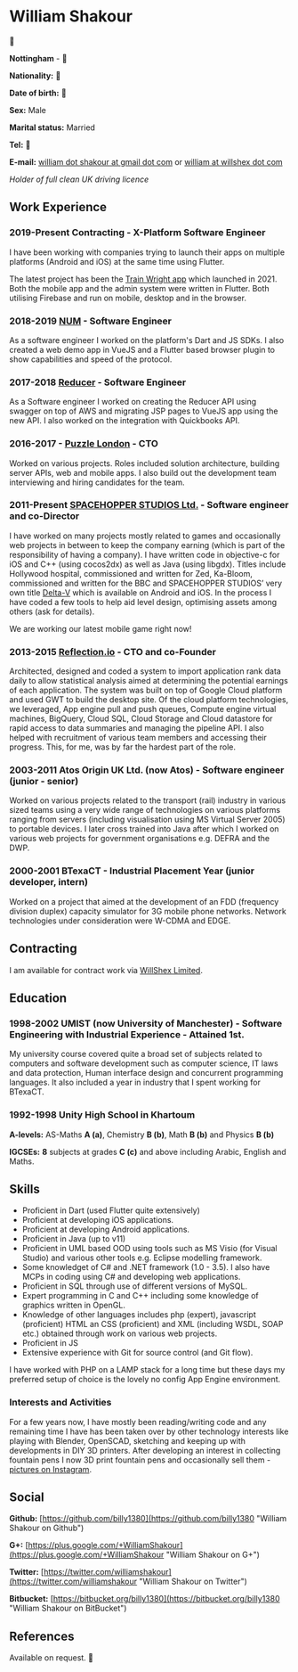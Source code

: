 # William Shakour

:see_no_evil:

__Nottingham__ - :see_no_evil:

__Nationality\:__ :see_no_evil:

__Date of birth\:__ :see_no_evil:

__Sex\:__ Male

__Marital status\:__ Married

__Tel\:__ :hear_no_evil:

__E-mail\:__ [william dot shakour at gmail dot com](mailto:... "Contact") or [william at willshex dot com](mailto:... "Contact")

*Holder of full clean UK driving licence*

## Work Experience

### 2019-Present Contracting - X-Platform Software Engineer
I have been working with companies trying to launch their apps on multiple platforms (Android and iOS) at the same time using Flutter.

The latest project has been the [Train Wright app](https://apps.apple.com/lv/app/train-wright/id1549546871) which launched in 2021. Both the mobile app and the admin system were written in Flutter. Both utilising Firebase and run on mobile, desktop and in the browser.

### 2018-2019 [NUM](https://www.num.uk/) - Software Engineer
As a software engineer I worked on the platform's Dart and JS SDKs. I also created a web demo app in VueJS and a Flutter based browser plugin to show capabilities and speed of the protocol.

### 2017-2018 [Reducer](https://reducer.co.uk/) - Software Engineer
As a Software engineer I worked on creating the Reducer API using swagger on top of AWS and migrating JSP pages to VueJS app using the new API. I also worked on the integration with Quickbooks API.

### 2016-2017 - [Puzzle London](https://puzzlelondon.com/) - CTO
Worked on various projects. Roles included solution architecture, building server APIs, web and mobile apps. I also build out the development team interviewing and hiring candidates for the team.

### 2011-Present [SPACEHOPPER STUDIOS Ltd.](http://www.spacehopperstudios.com) - Software engineer and co-Director
I have worked on many projects mostly related to games and occasionally web projects in between to keep the company earning (which is part of the responsibility of having a company). I have written code in objective-c for iOS and C++ (using cocos2dx) as well as Java (using libgdx). Titles include Hollywood hospital, commissioned and written for Zed, Ka-Bloom, commissioned and written for the BBC and SPACEHOPPER STUDIOS’ very own title [Delta-V](http://www.deltavgame.com) which is available on Android and iOS. In the process I have coded a few tools to help aid level design, optimising assets among others (ask for details).

We are working our latest mobile game right now!

### 2013-2015 [Reflection.io](http://www.reflection.io) - CTO and co-Founder
Architected, designed and coded a system to import application rank data daily to allow statistical analysis aimed at determining the potential earnings of each application. The system was built on top of Google Cloud platform and used GWT to build the desktop site. Of the cloud platform technologies, we leveraged, App engine pull and push queues, Compute engine virtual machines, BigQuery, Cloud SQL, Cloud Storage and Cloud datastore for rapid access to data summaries and managing the pipeline API.
I also helped with recruitment of various team members and accessing their progress. This, for me, was by far the hardest part of the role.

### 2003-2011 Atos Origin UK Ltd. (now Atos) - Software engineer (junior - senior)
Worked on various projects related to the transport (rail) industry in various sized teams using a very wide range of technologies on various platforms ranging from servers (including visualisation using MS Virtual Server 2005) to portable devices. I later cross trained into Java after which I worked on various web projects for government organisations e.g. DEFRA and the DWP.

### 2000-2001 BTexaCT - Industrial Placement Year (junior developer, intern)
Worked on a project that aimed at the development of an FDD (frequency division duplex) capacity simulator for 3G mobile phone networks. Network technologies under consideration were W-CDMA and EDGE.

## Contracting
I am available for contract work via [WillShex Limited](https://www.willshex.com).

## Education

### 1998-2002 UMIST (now University of Manchester) - Software Engineering with Industrial Experience - Attained 1st.
My university course covered quite a broad set of subjects related to computers and software development such as computer science, IT laws and data protection, Human interface design and concurrent programming languages. It also included a year in industry that I spent working for BTexaCT.

### 1992-1998 Unity High School in Khartoum
__A-levels\:__
AS-Maths __A (a)__, Chemistry __B (b)__, Math __B (b)__ and Physics __B (b)__

__IGCSEs\:__
__8__ subjects at grades __C (c)__ and above including Arabic, English and Maths.

## Skills
- Proficient in Dart (used Flutter quite extensively)
- Proficient at developing iOS applications.
- Proficient at developing Android applications.
- Proficient in Java (up to v11)
- Proficient in UML based OOD using tools such as MS Visio (for Visual Studio) and various other tools e.g. Eclipse modelling framework.
- Some knowledget of C# and .NET framework (1.0 - 3.5). I also have MCPs in coding using C# and developing web applications. 
- Proficient in SQL through use of different versions of MySQL.
- Expert programming in C and C++ including some knowledge of graphics written in OpenGL.
- Knowledge of other languages includes php (expert), javascript (proficient) HTML an CSS (proficient) and XML (including WSDL, SOAP etc.) obtained through work on various web projects.
- Proficient in JS
- Extensive experience with Git for source control (and Git flow).

I have worked with PHP on a LAMP stack for a long time but these days my preferred setup of choice is the lovely no config App Engine environment.

### Interests and Activities
For a few years now, I have mostly been reading/writing code and any remaining time I have has been taken over by other technology interests like playing with Blender, OpenSCAD, sketching and keeping up with developments in DIY 3D printers. After developing an interest in collecting fountain pens I now 3D print fountain pens and occasionally sell them - [pictures on Instagram](https://www.instagram.com/williamshakour/).

## Social
__Github\:__ [https://github.com/billy1380](https://github.com/billy1380 "William Shakour on Github")

__G+\:__ [https://plus.google.com/+WilliamShakour](https://plus.google.com/+WilliamShakour "William Shakour on G+")

__Twitter\:__ [https://twitter.com/williamshakour](https://twitter.com/williamshakour "William Shakour on Twitter")

__Bitbucket\:__ [https://bitbucket.org/billy1380](https://bitbucket.org/billy1380 "William Shakour on BitBucket")

## References
Available on request. :speak_no_evil:
